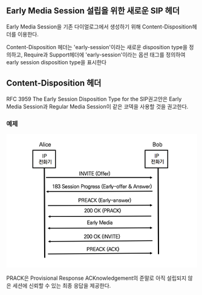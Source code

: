 ## Early Media Session 설립을 위한 새로운 SIP 헤더

Early Media Session을 기존 다이얼로그에서 생성하기 위해 Content-Disposition헤더를 이용한다.

Content-Disposition 헤더는 'early-session'이라는 새로운 disposition type을 정의하고, Require과 Support헤더에 'early-session'이라는 옵션 태그를 정의하여 early session disposition type을 표시한다

## Content-Disposition 헤더

RFC 3959 The Early Session Disposition Type for the SIP권고안은 Early Media Session과 Regular Media Session이 같은 코덱을 사용할 것을 권고한다.

### 예제

![PRACK 메서드를 이용한 Early Media 협상](./image/17_1.png)

PRACK은 Provisional Response ACKnowledgement의 준말로 아직 설립되지 않은 세션에 신뢰할 수 있는 최종 응답을 제공한다.